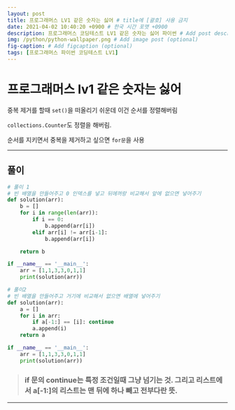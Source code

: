 ```yaml
---
layout: post
title: 프로그래머스 LV1 같은 숫자는 싫어 # title에 [괄호] 사용 금지
date: 2021-04-02 10:40:20 +0900 # 한국 시간 포맷 +0900
description: 프로그래머스 코딩테스트 LV1 같은 숫자는 싫어 파이썬 # Add post description (optional)
img: /python/python-wallpaper.png # Add image post (optional)
fig-caption: # Add figcaption (optional)
tags: [프로그래머스 파이썬 코딩테스트 LV1]
---
```


# 프로그래머스 lv1 같은 숫자는 싫어

중복 제거를 할때 `set()`을 떠올리기 쉬운데 이건 순서를 정렬해버림

`collections.Counter`도 정렬을 해버림.

순서를 지키면서 중복을 제거하고 싶으면 `for문`을 사용

---

## 풀이

```python
# 풀이 1
# 빈 배열을 만들어주고 0 인덱스를 넣고 뒤에꺼랑 비교해서 앞에 없으면 넣어주기
def solution(arr):
    b = []
    for i in range(len(arr)):
        if i == 0:
            b.append(arr[i])
        elif arr[i] != arr[i-1]:
            b.append(arr[i])

    return b

if __name__ == '__main__':
    arr = [1,1,3,3,0,1,1]
    print(solution(arr))
```


```python
# 풀이2
# 빈 배열을 만들어주고 거기에 비교해서 없으면 배열에 넣어주기
def solution(arr):
    a = []
    for i in arr:
        if a[-1:] == [i]: continue
        a.append(i)
    return a

if __name__ == '__main__':
    arr = [1,1,3,3,0,1,1]
    print(solution(arr))
```

>### if 문의 continue는 특정 조건일때 그냥 넘기는 것. 그리고 리스트에서 a[-1:]의 리스트는 맨 뒤에 하나 빼고 전부다란 뜻.

---